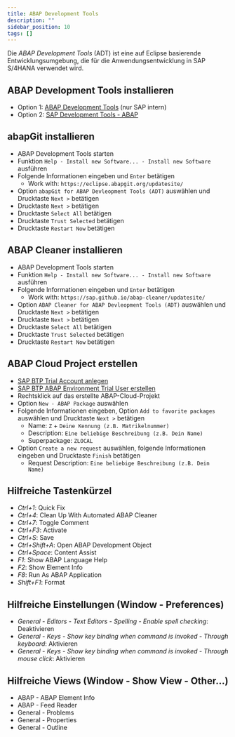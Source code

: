 ```yaml
---
title: ABAP Development Tools
description: ""
sidebar_position: 10
tags: []
---
```


Die _ABAP Development Tools_ (ADT) ist eine auf Eclipse basierende Entwicklungsumgebung, die für die Anwendungsentwicklung in SAP S/4HANA verwendet wird.

## ABAP Development Tools installieren

- Option 1: [ABAP Development Tools](https://adt.only.sap/) (nur SAP intern)
- Option 2: [SAP Development Tools - ABAP](https://tools.hana.ondemand.com/#abap)

## abapGit installieren

- ABAP Development Tools starten
- Funktion `Help - Install new Software... - Install new Software` ausführen
- Folgende Informationen eingeben und `Enter` betätigen
  - Work with: `https://eclipse.abapgit.org/updatesite/`
- Option `abapGit for ABAP Devleopment Tools (ADT)` auswählen und Drucktaste `Next >` betätigen
- Drucktaste `Next >` betätigen
- Drucktaste `Select All` betätigen
- Drucktaste `Trust Selected` betätigen
- Drucktaste `Restart Now` betätigen

## ABAP Cleaner installieren

- ABAP Development Tools starten
- Funktion `Help - Install new Software... - Install new Software` ausführen
- Folgende Informationen eingeben und `Enter` betätigen
  - Work with: `https://sap.github.io/abap-cleaner/updatesite/`
- Option `ABAP Cleaner for ABAP Devleopment Tools (ADT)` auswählen und Drucktaste `Next >` betätigen
- Drucktaste `Next >` betätigen
- Drucktaste `Select All` betätigen
- Drucktaste `Trust Selected` betätigen
- Drucktaste `Restart Now` betätigen

## ABAP Cloud Project erstellen

- [SAP BTP Trial Account anlegen](https://developers.sap.com/tutorials/hcp-create-trial-account.html)
- [SAP BTP ABAP Environment Trial User erstellen](https://developers.sap.com/tutorials/abap-environment-trial-onboarding.html)
- Rechtsklick auf das erstellte ABAP-Cloud-Projekt
- Option `New - ABAP Package` auswählen
- Folgende Informationen eingeben, Option `Add to favorite packages` auswählen und Drucktaste `Next >` betätigen
  - Name: `Z` + `Deine Kennung (z.B. Matrikelnummer)`
  - Description: `Eine beliebige Beschreibung (z.B. Dein Name)`
  - Superpackage: `ZLOCAL`
- Option `Create a new request` auswählen, folgende Informationen eingeben und Drucktaste `Finish` betätigen
  - Request Description: `Eine beliebige Beschreibung (z.B. Dein Name)`

## Hilfreiche Tastenkürzel

- _Ctrl+1_: Quick Fix
- _Ctrl+4_: Clean Up With Automated ABAP Cleaner
- _Ctrl+7_: Toggle Comment
- _Ctrl+F3_: Activate
- _Ctrl+S_: Save
- _Ctrl+Shift+A_: Open ABAP Development Object
- _Ctrl+Space_: Content Assist
- _F1_: Show ABAP Language Help
- _F2_: Show Element Info
- _F8_: Run As ABAP Application
- _Shift+F1_: Format

## Hilfreiche Einstellungen (Window - Preferences)

- _General - Editors - Text Editors - Spelling - Enable spell checking_: Deaktivieren
- _General - Keys - Show key binding when command is invoked - Through keyboard_: Aktivieren
- _General - Keys - Show key binding when command is invoked - Through mouse click_: Aktivieren

## Hilfreiche Views (Window - Show View - Other...)

- ABAP - ABAP Element Info
- ABAP - Feed Reader
- General - Problems
- General - Properties
- General - Outline
